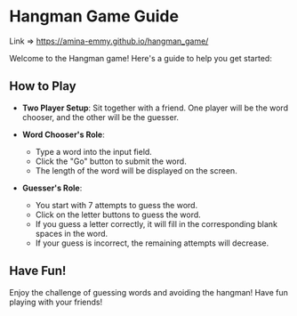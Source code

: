 

# Hangman Game Guide

Link => https://amina-emmy.github.io/hangman_game/

Welcome to the Hangman game! Here's a guide to help you get started:

## How to Play

- **Two Player Setup**: Sit together with a friend. One player will be the word chooser, and the other will be the guesser.

- **Word Chooser's Role**: 
  - Type a word into the input field.
  - Click the "Go" button to submit the word.
  - The length of the word will be displayed on the screen.

- **Guesser's Role**: 
  - You start with 7 attempts to guess the word.
  - Click on the letter buttons to guess the word.
  - If you guess a letter correctly, it will fill in the corresponding blank spaces in the word.
  - If your guess is incorrect, the remaining attempts will decrease.

## Have Fun!

Enjoy the challenge of guessing words and avoiding the hangman! Have fun playing with your friends!
